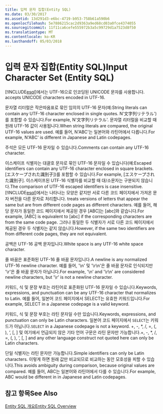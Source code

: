```yaml
---
title: 입력 문자 집합(Entity SQL)
ms.date: 03/30/2017
ms.assetid: 13d291d3-e6bc-4719-b953-758b61a590b6
ms.openlocfilehash: 5e7886215cac2d9363a9ed68cd03a0fce4374055
ms.sourcegitcommit: 11f11ca6cefe555972b3a5c99729d1a7523d8f50
ms.translationtype: MT
ms.contentlocale: ko-KR
ms.lasthandoff: 05/03/2018
---
```

# <a name="input-character-set-entity-sql"></a><span data-ttu-id="6a202-102">입력 문자 집합(Entity SQL)</span><span class="sxs-lookup"><span data-stu-id="6a202-102">Input Character Set (Entity SQL)</span></span>
[!INCLUDE[esql](../../../../../../includes/esql-md.md)]<span data-ttu-id="6a202-103">에서는 UTF-16으로 인코딩된 UNICODE 문자를 사용합니다.</span><span class="sxs-lookup"><span data-stu-id="6a202-103"> accepts UNICODE characters encoded in UTF-16.</span></span>  
  
 <span data-ttu-id="6a202-104">문자열 리터럴은 작은따옴표로 묶인 임의의 UTF-16 문자(예:</span><span class="sxs-lookup"><span data-stu-id="6a202-104">String literals can contain any UTF-16 character enclosed in single quotes.</span></span> <span data-ttu-id="6a202-105">N'文字列リテラル')를 포함할 수 있습니다.</span><span class="sxs-lookup"><span data-stu-id="6a202-105">For example, N'文字列リテラル'.</span></span> <span data-ttu-id="6a202-106">문자열 리터럴을 비교할 때 원래 UTF-16 값이 사용됩니다.</span><span class="sxs-lookup"><span data-stu-id="6a202-106">When string literals are compared, the original UTF-16 values are used.</span></span> <span data-ttu-id="6a202-107">예를 들어, N'ABC'는 일본어와 라틴어에서 다릅니다.</span><span class="sxs-lookup"><span data-stu-id="6a202-107">For example, N'ABC' is different in Japanese and Latin codepages.</span></span>  
  
 <span data-ttu-id="6a202-108">주석은 모든 UTF-16 문자일 수 있습니다.</span><span class="sxs-lookup"><span data-stu-id="6a202-108">Comments can contain any UTF-16 character.</span></span>  
  
 <span data-ttu-id="6a202-109">이스케이프 식별자는 대괄호 문자로 묶인 UTF-16 문자일 수 있습니다(예:</span><span class="sxs-lookup"><span data-stu-id="6a202-109">Escaped identifiers can contain any UTF-16 character enclosed in square brackets.</span></span> <span data-ttu-id="6a202-110">[エスケープされた識別子])를 포함할 수 있습니다.</span><span class="sxs-lookup"><span data-stu-id="6a202-110">For example, [エスケープされた識別子].</span></span> <span data-ttu-id="6a202-111">이스케이프된 UTF-16 식별자를 비교할 때 대/소문자는 구분되지 않습니다.</span><span class="sxs-lookup"><span data-stu-id="6a202-111">The comparison of UTF-16 escaped identifiers is case insensitive.</span></span> [!INCLUDE[esql](../../../../../../includes/esql-md.md)]<span data-ttu-id="6a202-112">에서는 나타나는 모양은 같지만 서로 다른 코드 페이지에서 가져온 문자 버전을 다른 문자로 처리합니다.</span><span class="sxs-lookup"><span data-stu-id="6a202-112"> treats versions of letters that appear the same but are from different code pages as different characters.</span></span> <span data-ttu-id="6a202-113">예를 들어, 해당 문자가 동일한 코드 페이지에서 제공된 경우 [ABC]는 [abc]와 같습니다.</span><span class="sxs-lookup"><span data-stu-id="6a202-113">For example, [ABC] is equivalent to [abc] if the corresponding characters are from the same code page.</span></span> <span data-ttu-id="6a202-114">그러나 동일한 두 식별자가 서로 다른 코드 페이지에서 제공된 경우 두 식별자는 같지 않습니다.</span><span class="sxs-lookup"><span data-stu-id="6a202-114">However, if the same two identifiers are from different code pages, they are not equivalent.</span></span>  
  
 <span data-ttu-id="6a202-115">공백은 UTF-16 공백 문자입니다.</span><span class="sxs-lookup"><span data-stu-id="6a202-115">White space is any UTF-16 white space character.</span></span>  
  
 <span data-ttu-id="6a202-116">줄 바꿈은 표준화된 UTF-16 줄 바꿈 문자입니다.</span><span class="sxs-lookup"><span data-stu-id="6a202-116">A newline is any normalized UTF-16 newline character.</span></span> <span data-ttu-id="6a202-117">예를 들어, '\n' 및 '\r\n'은 줄 바꿈 문자로 인식되지만 '\r'은 줄 바꿈 문자가 아닙니다.</span><span class="sxs-lookup"><span data-stu-id="6a202-117">For example, '\n' and '\r\n' are considered newline characters, but '\r' is not a newline character.</span></span>  
  
 <span data-ttu-id="6a202-118">키워드, 식 및 문장 부호는 라틴어로 표준화된 UTF-16 문자일 수 있습니다.</span><span class="sxs-lookup"><span data-stu-id="6a202-118">Keywords, expressions, and punctuation can be any UTF-16 character that normalizes to Latin.</span></span> <span data-ttu-id="6a202-119">예를 들어, 일본어 코드 페이지에서 SELECT는 유효한 키워드입니다.</span><span class="sxs-lookup"><span data-stu-id="6a202-119">For example, SELECT in a Japanese codepage is a valid keyword.</span></span>  
  
 <span data-ttu-id="6a202-120">키워드, 식 및 문장 부호는 라틴 문자일 수만 있습니다.</span><span class="sxs-lookup"><span data-stu-id="6a202-120">Keywords, expressions, and punctuation can only be Latin characters.</span></span> <span data-ttu-id="6a202-121">일본어 코드 페이지에서 `SELECT`는 키워드가 아닙니다.</span><span class="sxs-lookup"><span data-stu-id="6a202-121">`SELECT` in a Japanese codepage is not a keyword.</span></span> <span data-ttu-id="6a202-122">+, -, \*, /, =, (, ), ‘, [, ] 및 여기에서 언급되지 않은 기타 언어 구문은 라틴 문자만 가능합니다.</span><span class="sxs-lookup"><span data-stu-id="6a202-122">+, -, \*, /, =, (, ), ‘, [, ] and any other language construct not quoted here can only be Latin characters.</span></span>  
  
 <span data-ttu-id="6a202-123">단일 식별자는 라틴 문자만 가능합니다.</span><span class="sxs-lookup"><span data-stu-id="6a202-123">Simple identifiers can only be Latin characters.</span></span> <span data-ttu-id="6a202-124">이렇게 하면 원래 값만 비교되므로 비교하는 동안 모호성을 피할 수 있습니다.</span><span class="sxs-lookup"><span data-stu-id="6a202-124">This avoids ambiguity during comparison, because original values are compared.</span></span> <span data-ttu-id="6a202-125">예를 들어, ABC는 일본어와 라틴어에서 다를 수 있습니다.</span><span class="sxs-lookup"><span data-stu-id="6a202-125">For example, ABC would be different in in Japanese and Latin codepages.</span></span>  
  
## <a name="see-also"></a><span data-ttu-id="6a202-126">참고 항목</span><span class="sxs-lookup"><span data-stu-id="6a202-126">See Also</span></span>  
 [<span data-ttu-id="6a202-127">Entity SQL 개요</span><span class="sxs-lookup"><span data-stu-id="6a202-127">Entity SQL Overview</span></span>](../../../../../../docs/framework/data/adonet/ef/language-reference/entity-sql-overview.md)
